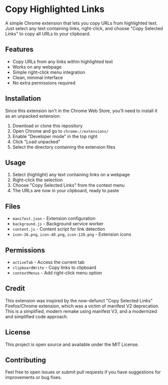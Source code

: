 # Copy Highlighted Links

A simple Chrome extension that lets you copy URLs from highlighted text. Just select any text containing links, right-click, and choose "Copy Selected Links" to copy all URLs to your clipboard.

## Features

- Copy URLs from any links within highlighted text
- Works on any webpage
- Simple right-click menu integration
- Clean, minimal interface
- No extra permissions required

## Installation

Since this extension isn't in the Chrome Web Store, you'll need to install it as an unpacked extension:

1. Download or clone this repository
2. Open Chrome and go to `chrome://extensions/`
3. Enable "Developer mode" in the top right
4. Click "Load unpacked"
5. Select the directory containing the extension files

## Usage

1. Select (highlight) any text containing links on a webpage
2. Right-click the selection
3. Choose "Copy Selected Links" from the context menu
4. The URLs are now in your clipboard, ready to paste

## Files

- `manifest.json` - Extension configuration
- `background.js` - Background service worker
- `content.js` - Content script for link detection
- `icon-16.png`, `icon-48.png`, `icon-128.png` - Extension icons

## Permissions

- `activeTab` - Access the current tab
- `clipboardWrite` - Copy links to clipboard
- `contextMenus` - Add right-click menu option

## Credit

This extension was inspired by the now-defunct "Copy Selected Links" Firefox/Chrome extension, which was a victim of manifest V2 deprecation. This is a simplified, modern remake using manifest V3, and a modernized and simplified code approach.

## License

This project is open source and available under the MIT License.

## Contributing

Feel free to open issues or submit pull requests if you have suggestions for improvements or bug fixes.

